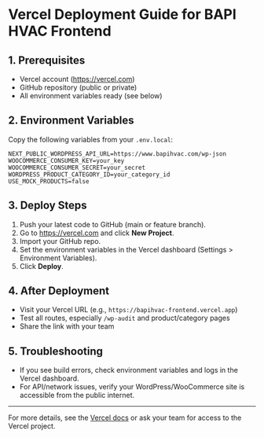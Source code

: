 # Vercel Deployment Guide for BAPI HVAC Frontend

## 1. Prerequisites

- Vercel account (https://vercel.com)
- GitHub repository (public or private)
- All environment variables ready (see below)

## 2. Environment Variables

Copy the following variables from your `.env.local`:

```
NEXT_PUBLIC_WORDPRESS_API_URL=https://www.bapihvac.com/wp-json
WOOCOMMERCE_CONSUMER_KEY=your_key
WOOCOMMERCE_CONSUMER_SECRET=your_secret
WORDPRESS_PRODUCT_CATEGORY_ID=your_category_id
USE_MOCK_PRODUCTS=false
```

## 3. Deploy Steps

1. Push your latest code to GitHub (main or feature branch).
2. Go to https://vercel.com and click **New Project**.
3. Import your GitHub repo.
4. Set the environment variables in the Vercel dashboard (Settings > Environment Variables).
5. Click **Deploy**.

## 4. After Deployment

- Visit your Vercel URL (e.g., `https://bapihvac-frontend.vercel.app`)
- Test all routes, especially `/wp-audit` and product/category pages
- Share the link with your team

## 5. Troubleshooting

- If you see build errors, check environment variables and logs in the Vercel dashboard.
- For API/network issues, verify your WordPress/WooCommerce site is accessible from the public internet.

---

For more details, see the [Vercel docs](https://vercel.com/docs/deploy-projects) or ask your team for access to the Vercel project.
